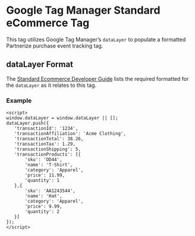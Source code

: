 # Google Tag Manager Standard eCommerce Tag
This tag utilizes Google Tag Manager’s `dataLayer` to populate a formatted Partnerize purchase event tracking tag.
## dataLayer Format
The [Standard Ecommerce Developer Guide](https://support.google.com/tagmanager/answer/6107169?hl=en) lists the required formatted for the `dataLayer` as it relates to this tag.
### Example
```
<script>
window.dataLayer = window.dataLayer || [];
dataLayer.push({
   'transactionId': '1234',
   'transactionAffiliation': 'Acme Clothing',
   'transactionTotal': 38.26,
   'transactionTax': 1.29,
   'transactionShipping': 5,
   'transactionProducts': [{
       'sku': 'DD44',
       'name': 'T-Shirt',
       'category': 'Apparel',
       'price': 11.99,
       'quantity': 1
   },{
       'sku': 'AA1243544',
       'name': 'Hat',
       'category': 'Apparel',
       'price': 9.99,
       'quantity': 2
   }]
});
</script>
```
